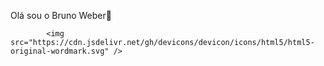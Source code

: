 Olá sou o Bruno Weber👋


            <img src="https://cdn.jsdelivr.net/gh/devicons/devicon/icons/html5/html5-original-wordmark.svg" />
          
<!--
**proBrno/proBrno** is a ✨ _special_ ✨ repository because its `README.md` (this file) appears on your GitHub profile.

Here are some ideas to get you started:

- 🔭 I’m currently working on ...
- 🌱 I’m currently learning ...
- 👯 I’m looking to collaborate on ...
- 🤔 I’m looking for help with ...
- 💬 Ask me about ...
- 📫 How to reach me: ...
- 😄 Pronouns: ...
- ⚡ Fun fact: ...
-->
